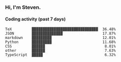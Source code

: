 ### Hi, I'm Steven.

#### Coding activity (past 7 days)
```
TeX         ▓▓▓▓▓▓▓▓▓▓▓▓▓▓▓▓▓▓▓▓▓▓▓▓▓▓▓▓▓▓  36.48%
JSON        ▓▓▓▓▓▓▓▓▓▓▓▓▓▓                  17.87%
markdown    ▓▓▓▓▓▓▓▓▓                       12.01%
Python      ▓▓▓▓▓▓▓▓▓                       11.68%
CSS         ▓▓▓▓▓▓                           8.01%
other       ▓▓▓▓▓▓                           7.63%
TypeScript  ▓▓▓▓▓                            6.32%
```
